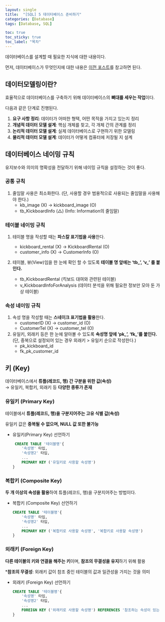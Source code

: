 ```yaml
---
layout: single
title:  "[SQL] 5 데이터베이스 준비하기"
categories: [Database]
tags: [Database, SQL]

toc: true
toc_sticky: true
toc_label: "목차"
---
```


데이터베이스를 설계할 때 필요한 지식에 대한 내용이다.

먼저, 데이터베이스가 무엇인지에 대한 내용은 [이전 포스트](../StartSQL)를 참고하면 된다.

## 데이터모델링이란?

효율적으로 데이터베이스를 구축하기 위해 데이터베이스의 **뼈대를 세우는 작업**이다.

다음과 같은 단계로 진행된다.

1. **요구 사항 정리**: 데이터가 어떠한 형택, 어떤 목적을 가지고 있는지 정리
2. **개념적 데이터 모델 설계**: 핵심 개체를 찾고, 각 개체 간의 관계를 정리
3. **논리적 데이터 모델 설계**: 실제 데이터베이스로 구현하기 위한 모델링
4. **물리적 데이터 모델 설계**: 데이터가 어떻게 컴퓨터에 저장될 지 설계



## 데이터베이스 네이밍 규칙

유지보수와 의미의 명확성을 전달하기 위해 네이밍 규칙을 설정하는 것이 좋다.

### 공통 규칙

1. 줄임말 사용은 최소화한다. (단, 사용할 경우 범용적으로 사용되는 줄임말을 사용해야 한다.)
   - kb_image (X) → kickboard_image (O)
   - tb_KickboardInfo (△) (Info: Information의 줄임말)

### 테이블 네이밍 규칙

1. 테이블 명을 작성할 때는 **파스칼 표기법을 사용**한다.
   - kickboard_rental (X) → KickboardRental (O)
   - customer_info (X) → CustomerInfo (O)

2. 테이블, 뷰(View)임을 한 눈에 확인 할 수 있도록 **테이블 명 앞에는 ‘tb_’, ‘v_’ 를 붙인다.**
   - tb_KickboardRental (킥보드 대여와 관련된 테이블)
   - v_KickboardInfoForAnalysis (데이터 분석을 위해 필요한 정보만 모아 둔 가상 테이블)

### 속성 네이밍 규칙

1. 속성 명을 작성할 때는 **스네이크 표기법을 활용**한다.
   - customerID (X) → customer_id (O)
   - CustomerTel (X) → customer_tel (O) 
2. 유일키, 외래키 등은 한 눈에 알아볼 수 있도록 **속성명 앞에 ‘pk_’, ‘fk_’를 붙인다.**\
   (단, 중복으로 설정되어 있는 경우 외래키 > 유일키 순으로 작성한다.)
   - pk_kickboard_id
   - fk_pk_customer_id



## 키 (Key)

데이터베이스에서 **튜플(레코드, 행) 간 구분을 위한 값(속성)** \
→ 유일키, 복합키, 외래키 등 **다양한 종류가 존재**

### 유일키 (Primary Key) 

테이블에서 **튜플(레코드, 행)을 구분지어주는 고유 식별 값(속성)**

유일키 값은 **중복될 수 없으며, NULL 값 또한 불가능**

- 유일키(Primary Key) 선언하기

  ```sql
   CREATE TABLE '테이블명'{ 
      '속성명' 타입,
      '속성명2' 타입,
      ...
      PRIMARY KEY ('유일키로 사용할 속성명')
  }
  ```

  

### 복합키 (Composite Key)

**두 개 이상의 속성을 활용**하여 튜플(레코드, 행)을 구분지어주는 방법이다.

- 복합키 (Composite Key) 선언하기

  ```sql
  CREATE TABLE '테이블명'{ 
      '속성명' 타입,
      '속성명2' 타입,
      ...
      PRIMARY KEY ('복합키로 사용할 속성명', '복합키로 사용할 속성명')
  }
  ```

  

### 외래키 (Foreign Key)

**다른 테이블의 키와 연결을 해주는 키**이며, **참조의 무결성을 유지**하기 위해 활용

***참조의 무결성**: 외래키 값이 참조 중인 테이블의 값과 일관성을 가지는 것을 의미

- 외래키 (Foreign Key) 선언하기

  ```sql
  CREATE TABLE '테이블명'{ 
      '속성명' 타입,
      '속성명2' 타입,
      ...
      FOREIGN KEY ('외래키로 사용할 속성명') REFERENCES '참조하는 속성이 있는 테이블' ('참조할 속성명')
  }
  ```

  